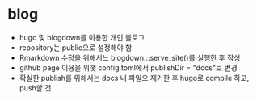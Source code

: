 # blog

* hugo 및 blogdown를 이용한 개인 블로그
* repository는 public으로 설정해야 함
* Rmarkdown 수정을 위해서느 blogdown:::serve_site()를 실행한 후 작성
* github page 이용을 위햇 config.toml에서 publishDir = "docs"로 변경
* 확실한 publish를 위해서는 docs 내 파일으 제거한 후 hugo로 compile 하고, push할 것


